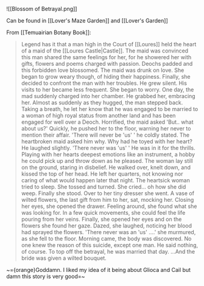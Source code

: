 ![[Blossom of Betrayal.png]]

Can be found in [[Lover's Maze Garden]] and [[Lover's Garden]]

From [[Temuairian Botany Book]]:
> Legend has it that a man high in the Court of [[Loures]] held the heart of a maid of the [[Loures Castle|Castle]]. The maid was convinced this man shared the same feelings for her, for he showered her with gifts, flowers and poems charged with passion.
> Deochs padded and this forbidden love blossomed. The maid was drunk on love. She began to grow weary though, of hiding their happiness.
> Finally, she decided to confront the man with her troubles. He grew silent. His visits to her became less frequent. She began to worry.
> One day, the mad suddenly charged into her chamber. He grabbed her, embracing her. Almost as suddenly as they hugged, the man stepped back.
> Taking a breath, he let her know that he was engaged to be married to a woman of high royal status from another land and has been engaged for well over a Deoch.
> Horrified, the maid asked 'But.. what about us?' Quickly, he pushed her to the floor, warning her never to mention their affair. 'There will never be 'us' ' he coldly stated. The heartbroken maid asked him why.
> Why had he toyed with her heart? He laughed slightly. 'There never was 'us' ' He was in it for the thrills. Playing with her hearts deepest emotions like an instrument, a hobby he could pick up and throw down as he pleased.
> The woman lay still on the ground, staring in disbelief. He walked over, knelt down, and kissed the top of her head. He left her quarters, not knowing nor caring of what would happen later that night.
> The heartsick woman tried to sleep. She tossed and turned. She cried... oh how she did weep. Finally she stood. Over to her tiny dresser she went. A vase of wilted flowers, the last gift from him to her, sat, mocking her.
> Closing her eyes, she opened the drawer. Feeling around, she found what she was looking for. In a few quick movements, she could feel the life pouring from her veins.
> Finally, she opened her eyes and on the flowers she found her gaze. Dazed, she laughed, noticing her blood had sprayed the flowers. 'There never was an 'us' ....' she murmured, as she fell to the floor.
> Morning came, the body was discovered. No one knew the reason of this suicide, except one man. He said nothing, of course. To top off the betrayal, he was married that day.
> 	...And the bride was given a wilted bouquet.


~={orange}Goddamn. I liked my idea of it being about Glioca and Cail but damn this story is very good=~